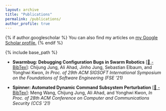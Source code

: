 ```yaml
---
layout: archive
title: "Publications"
permalink: /publications/
author_profile: true
---
```


{% if author.googlescholar %}
  You can also find my articles on <u><a href="{{author.googlescholar}}">my Google Scholar profile</a>.</u>
{% endif %}

{% include base_path %}

- **Swarmbug: Debugging Configuration Bugs in Swarm Robotics** [[📖 - BibTex](https://aliahad97.github.io/NA.html)]: Chijung Jung, Ali Ahad, Jinho Jung, Sebastian Elbaum, and Yonghwi Kwon, *In Proc. of 29th ACM SIGSOFT International Symposium on the Foundations of Software Engineering (FSE '21)*

- **Spinner: Automated Dynamic Command Subsystem Perturbation** [[📖 - BibTex](https://aliahad97.github.io/NA.html)]: Meng Wang, Chijung Jung, Ali Ahad, and Yonghwi Kwon, *In Proc. of 28th ACM Conference on Computer and Communications Security (CCS '21)*




 <!-- Here is sample bib: (https://aliahad97.github.io/bib/sample_bib.html) -->

<!-- here is for not avaialble [📖 - BibTex](https://aliahad97.github.io/NA.html) -->



<!-- {% for post in site.publications reversed %}
  {% include archive-single.html %}
{% endfor %} -->

